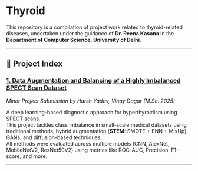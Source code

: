 # Thyroid

This repository is a compilation of project work related to thyroid-related diseases, undertaken under the guidance of **Dr. Reena Kasana** in the **Department of Computer Science, University of Delhi**.

---

## 📂 Project Index

### [1. Data Augmentation and Balancing of a Highly Imbalanced SPECT Scan Dataset][1]  
*Minor Project Submission by Harsh Yadav, Vinay Dagar (M.Sc. 2025)*

A deep learning-based diagnostic approach for hyperthyroidism using SPECT scans.  
This project tackles class imbalance in small-scale medical datasets using traditional methods, hybrid augmentation (**STEM**: SMOTE + ENN + MixUp), GANs, and diffusion-based techniques.  
All methods were evaluated across multiple models (CNN, AlexNet, MobileNetV2, ResNet50V2) using metrics like ROC-AUC, Precision, F1-score, and more.



---

[1]: https://github.com/yh250/Thyroid/tree/3e845b0800588066a35dac1b793e6d01bd594252/Minor%20Project%20(%20Vinay%20%26%20Harsh%2C%20Msc%202024)
